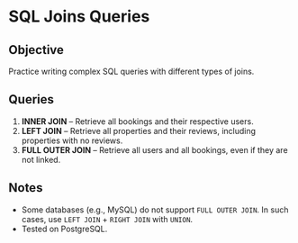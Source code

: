 # SQL Joins Queries

## Objective
Practice writing complex SQL queries with different types of joins.

## Queries
1. **INNER JOIN** – Retrieve all bookings and their respective users.  
2. **LEFT JOIN** – Retrieve all properties and their reviews, including properties with no reviews.  
3. **FULL OUTER JOIN** – Retrieve all users and all bookings, even if they are not linked.

## Notes
- Some databases (e.g., MySQL) do not support `FULL OUTER JOIN`. In such cases, use `LEFT JOIN` + `RIGHT JOIN` with `UNION`.
- Tested on PostgreSQL.
